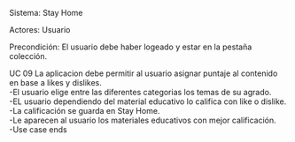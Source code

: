 Sistema: Stay Home

Actores: Usuario

Precondición: El usuario debe haber logeado y estar en la pestaña colección.

UC 09 La aplicacion debe permitir al usuario asignar puntaje al contenido en base a likes y dislikes.<br/>
-El usuario elige entre las diferentes categorias los temas de su agrado.<br/>
-EL usuario dependiendo del material educativo lo califica con like o dislike.<br/>
-La calificación se guarda en Stay Home.<br/>
-Le aparecen al usuario los materiales educativos con mejor calificación.<br/>
-Use case ends
